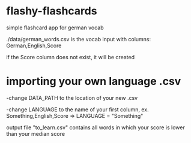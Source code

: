 # flashy-flashcards
simple flashcard app for german vocab


./data/german_words.csv is the vocab input with columns: German,English,Score

if the Score column does not exist, it will be created


# importing your own language .csv
    
-change DATA_PATH to the location of your new .csv

-change LANGUAGE to the name of your first column, ex. Something,English,Score => LANGUAGE = "Something"
    


output file "to_learn.csv" contains all words in which your score is lower than your median score
